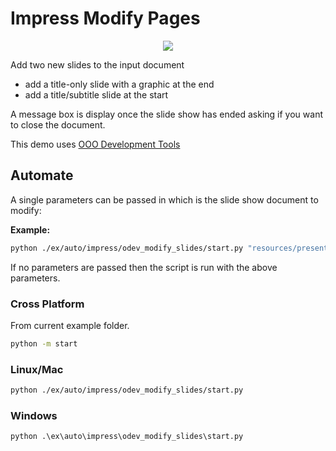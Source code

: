 # Impress Modify Pages

<p align="center">
    <img src="https://user-images.githubusercontent.com/4193389/198418648-34ab1937-9d3d-4a10-bf38-54f4abc39775.png">
</p>

Add two new slides to the input document

- add a title-only slide with a graphic at the end
- add a title/subtitle slide at the start

A message box is display once the slide show has ended asking if you want to close the document.

This demo uses [OOO Development Tools]

## Automate

A single parameters can be passed in which is the slide show document to modify:

**Example:**

```sh
python ./ex/auto/impress/odev_modify_slides/start.py "resources/presentation/algsSmall.ppt"
```

If no parameters are passed then the script is run with the above parameters.

### Cross Platform

From current example folder.

```sh
python -m start
```

### Linux/Mac

```sh
python ./ex/auto/impress/odev_modify_slides/start.py
```

### Windows

```ps
python .\ex\auto\impress\odev_modify_slides\start.py
```

[OOO Development Tools]: https://python-ooo-dev-tools.readthedocs.io/en/latest/